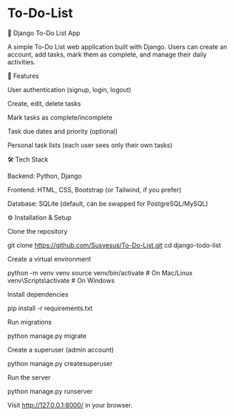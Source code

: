 # To-Do-List

📝 Django To-Do List App

A simple To-Do List web application built with Django. Users can create an account, add tasks, mark them as complete, and manage their daily activities.

🚀 Features

User authentication (signup, login, logout)

Create, edit, delete tasks

Mark tasks as complete/incomplete

Task due dates and priority (optional)

Personal task lists (each user sees only their own tasks)

🛠 Tech Stack

Backend: Python, Django

Frontend: HTML, CSS, Bootstrap (or Tailwind, if you prefer)

Database: SQLite (default, can be swapped for PostgreSQL/MySQL)

⚙️ Installation & Setup

Clone the repository

git clone https://github.com/Susyesus/To-Do-List.git
cd django-todo-list


Create a virtual environment

python -m venv venv
source venv/bin/activate   # On Mac/Linux
venv\Scripts\activate      # On Windows


Install dependencies

pip install -r requirements.txt


Run migrations

python manage.py migrate


Create a superuser (admin account)

python manage.py createsuperuser


Run the server

python manage.py runserver


Visit http://127.0.0.1:8000/ in your browser.


